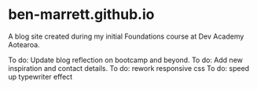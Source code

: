 # ben-marrett.github.io
A blog site created during my initial Foundations course at Dev Academy Aotearoa.

To do: Update blog reflection on bootcamp and beyond.
To do: Add new inspiration and contact details.
To do: rework responsive css
To do: speed up typewriter effect
